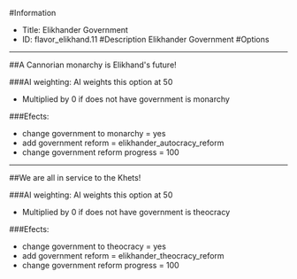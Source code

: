 #Information
 - Title: Elikhander Government
 - ID: flavor_elikhand.11
#Description
Elikhander Government
#Options

___
##A Cannorian monarchy is Elikhand's future!

###AI weighting:
AI weights this option at 50
 - Multiplied by 0 if does not have government is monarchy


###Efects:<ul><li>change government to monarchy = yes</li><li>add government reform = elikhander_autocracy_reform</li><li>change government reform progress = 100</li></ul>

___
##We are all in service to the Khets!

###AI weighting:
AI weights this option at 50
 - Multiplied by 0 if does not have government is theocracy


###Efects:<ul><li>change government to theocracy = yes</li><li>add government reform = elikhander_theocracy_reform</li><li>change government reform progress = 100</li></ul>
